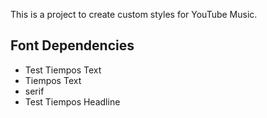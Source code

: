 This is a project to create custom styles for YouTube Music.

## Font Dependencies

- Test Tiempos Text
- Tiempos Text
- serif
- Test Tiempos Headline